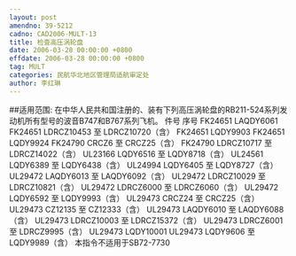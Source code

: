 ```yaml
---
layout: post
amendno: 39-5212
cadno: CAD2006-MULT-13
title: 检查高压涡轮盘
date: 2006-03-28 00:00:00 +0800
effdate: 2006-03-28 00:00:00 +0800
tag: MULT
categories: 民航华北地区管理局适航审定处
author: 李红琳
---
```


##适用范围:
在中华人民共和国注册的、装有下列高压涡轮盘的RB211-524系列发动机所有型号的波音B747和B767系列飞机。
件号  序号
FK24651  LAQDY6061
FK24651  LDRCZ10453 至 LDRCZ10720（含）
FK24651  LQDY9903
FK24651  LQDY9924
FK24790  CRCZ6 至 CRCZ25（含）
FK24790  LDRCZ10717 至 LDRCZ14022（含）
UL23166  LQDY6516 至 LQDY8718（含）
UL24561  LQDY6389 至 LQDY6438（含）
UL24994  LQDY6405 至 LQDY8727（含）
UL29472  LAQDY6013 至 LAQDY6092（含）
UL29472  LDRCZ10029 至 LDRCZ10821（含）
UL29472  LDRCZ6000 至 LDRCZ6060（含）
UL29472  LQDY6592 至 LQDY9993（含）
UL29473  CRCZ24 至 CRCZ25（含）
UL29473  CZ12135 至 CZ12333（含）
UL29473  LAQDY6010 至 LAQDY6088（含）
UL29473  LDRCZ10003 至 LDRCZ15372（含）
UL29473  LDRCZ6001 至 LDRCZ9995（含）
UL29473  LQDY10001
UL29473  LQDY9606 至 LQDY9989（含）
本指令不适用于SB72-7730

